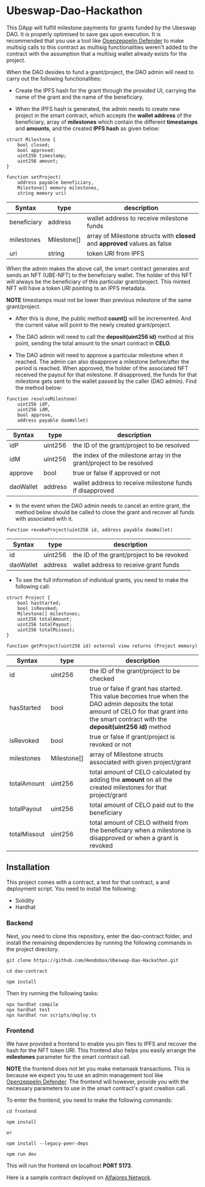 # Ubeswap-Dao-Hackathon

This DApp will fulfill milestone payments for grants funded by the Ubeswap DAO. It is properly optimised to save gas upon execution. It is recommended that you use a tool like [Openzeppelin Defender](https://defender.openzeppelin.com/) to make multisig calls to this contract as multisig functionalities weren't added to the contract with the assumption that a multisig wallet already exists for the project.

When the DAO desides to fund a grant/project, the DAO admin will need to carry out the following functionalities:

- Create the IPFS hash for the grant through the provided UI, carrying the name of the grant and the name of the beneficiary.

- When the IPFS hash is generated, the admin needs to create new project in the smart contract, which accepts the **wallet address** of the beneficiary, array of **milestones** which contain the different **timestamps** and **amounts**, and the created **IPFS hash** as given below:

```
struct Milestone {
    bool closed;
    bool approved;
    uint256 timestamp;
    uint256 amount;
}

function setProject(
    address payable beneficiary,
    Milestone[] memory milestones,
    string memory uri)
```

| Syntax      | type        | description                                                                 |
| ----------- | ----------- | --------------------------------------------------------------------------- |
| beneficiary | address     | wallet address to receive milestone funds                                   |
| milestones  | Milestone[] | array of Milestone structs with **closed** and **approved** values as false |
| uri         | string      | token URI from IPFS                                                         |

When the admin makes the above call, the smart contract generates and sends an NFT (UBE-NFT) to the beneficiary wallet. The holder of this NFT will always be the beneficiary of this particular grant/project. This minted NFT will have a token URI pointing to an IPFS metadata.

**NOTE** timestamps must not be lower than previous milestone of the same grant/project.

- After this is done, the public method **count()** will be incremented. And the current value will point to the newly created grant/project.

- The DAO admin will need to call the **deposit(uint256 id)** method at this point, sending the total amount to the smart contract in **CELO**.

- The DAO admin will need to approve a particular milestone when it reached. The admin can also disapprove a milestone before/after the period is reached. When approved, the holder of the associated NFT received the payout for that milestone. If disapproved, the funds for that milestone gets sent to the wallet passed by the caller (DAO admin). Find the method below:

```
function resolveMilestone(
    uint256 idP,
    uint256 idM,
    bool approve,
    address payable daoWallet)
```

| Syntax    | type    | description                                                          |
| --------- | ------- | -------------------------------------------------------------------- |
| idP       | uint256 | the ID of the grant/project to be resolved                           |
| idM       | uint256 | the index of the milestone array in the grant/project to be resolved |
| approve   | bool    | true or false if approved or not                                     |
| daoWallet | address | wallet address to receive milestone funds if disapproved             |

- In the event when the DAO admin needs to cancel an entire grant, the method below should be called to close the grant and recover all funds with associated with it.

```
function revokeProject(uint256 id, address payable daoWallet)
```

| Syntax    | type    | description                               |
| --------- | ------- | ----------------------------------------- |
| id        | uint256 | the ID of the grant/project to be revoked |
| daoWallet | address | wallet address to receive grant funds     |

- To see the full information of individual grants, you need to make the following call:

```
struct Project {
    bool hasStarted;
    bool isRevoked;
    Milestone[] milestones;
    uint256 totalAmount;
    uint256 totalPayout;
    uint256 totalMissout;
}

function getProject(uint256 id) external view returns (Project memory)
```

| Syntax       | type        | description                                                                                                                                                                                     |
| ------------ | ----------- | ----------------------------------------------------------------------------------------------------------------------------------------------------------------------------------------------- |
| id           | uint256     | the ID of the grant/project to be checked                                                                                                                                                       |
| hasStarted   | bool        | true or false if grant has started. This value becomes true when the DAO admin deposits the total amount of CELO for that grant into the smart contract with the **deposit(uint256 id)** method |
| isRevoked    | bool        | true or false if grant/project is revoked or not                                                                                                                                                |
| milestones   | Milestone[] | array of Milestone structs associated with given project/grant                                                                                                                                  |
| totalAmount  | uint256     | total amount of CELO calculated by adding the **amount** on all the created milestones for that project/grant                                                                                   |
| totalPayout  | uint256     | total amount of CELO paid out to the beneficiary                                                                                                                                                |
| totalMissout | uint256     | total amount of CELO witheld from the beneficiary when a milestone is disapproved or when a grant is revoked                                                                                    |

## Installation

This project comes with a contract, a test for that contract, a and deployment script. You need to install the following:

- Solidity
- Hardhat

### Backend

Next, you need to clone this repository, enter the dao-contract folder, and install the remaining dependencies by running the following commands in the project directory.

```
git clone https://github.com/Hendobox/Ubeswap-Dao-Hackathon.git

cd dao-contract

npm install
```

Then try running the following tasks:

```
npx hardhat compile
npx hardhat test
npx hardhat run scripts/deploy.ts
```

### Frontend

We have provided a frontend to enable you pin files to IPFS and recover the hash for the NFT token URI. This frontend also helps you easily arrange the **milestones** parameter for the smart contract call.

**NOTE** the frontend does not let you make metamask transactions. This is because we expect you to use an admin management tool like [Openzeppelin Defender](https://defender.openzeppelin.com/). The frontend will however, provide you with the necessary parameters to use in the smart contract's grant creation call.

To enter the frontend, you need to make the following commands:

```
cd frontend

npm install

or

npm install --legacy-peer-deps

npm run dev
```

This will run the frontend on localhost **PORT 5173**.

Here is a sample contract deployed on [Alfajores Network](https://alfajores.celoscan.io/address/0x80131626584bF6A6Bd75Dc36aD09EC1BbfC50436#code).
